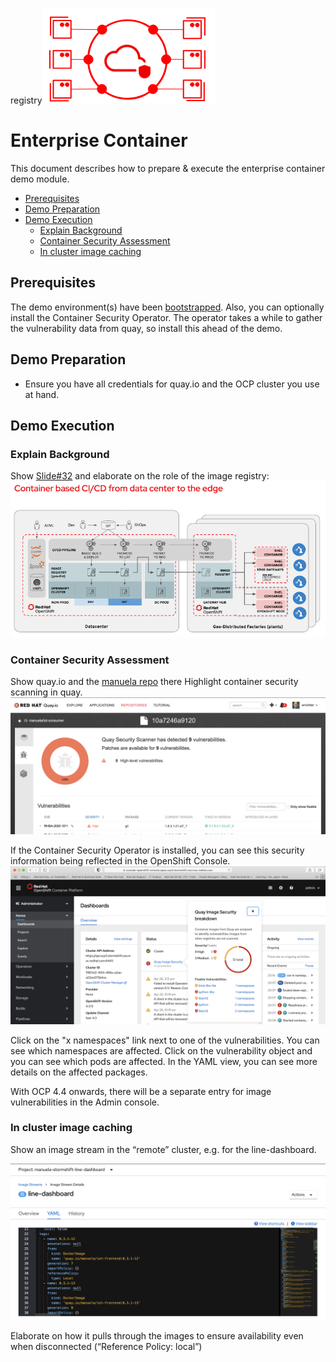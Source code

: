 registry![MANUela Logo](./images/logo.png)

# Enterprise Container  <!-- omit in toc -->
This document describes how to prepare & execute the enterprise container demo module.

- [Prerequisites](#Prerequisites)
- [Demo Preparation](#Demo-Preparation)
- [Demo Execution](#Demo-Execution)
  - [Explain Background](#Explain-Background)
  - [Container Security Assessment](#Container-Security-Assessment)
  - [In cluster image caching](#In-cluster-image-caching)

## Prerequisites

The demo environment(s) have been [bootstrapped](BOOTSTRAP.md). Also, you can optionally install the Container Security Operator. The operator takes a while to gather the vulnerability data from quay, so install this ahead of the demo.

## Demo Preparation
- Ensure you have all credentials for quay.io and the OCP cluster you use at hand.

## Demo Execution

### Explain Background
Show [Slide#32](https://docs.google.com/presentation/d/1XRQ_mn8VBWQkYkouFtYs21gCGLxtWJCPLstybYY8cE4/edit#slide=id.g7dca648235_0_806) and elaborate on the role of the image registry:
![Enterprise Registry](./images/registry_1.png)

### Container Security Assessment
Show quay.io and the [manuela repo](https://quay.io/organization/manuela) there
Highlight container security scanning in quay.
![Quay Image Security Scan](./images/quay-image-security-scan.png)

If the Container Security Operator is installed, you can see this security information being reflected in the OpenShift Console. 
![OpenShift Console Image Security Information](./images/ocp-image-security-operator.png)

Click on the "x namespaces" link next to one of the vulnerabilities. You can see which namespaces are affected. Click on the vulnerability object and you can see which pods are affected. In the YAML view, you can see more details on the affected packages.

With OCP 4.4 onwards, there will be a separate entry for image vulnerabilities in the Admin console.

### In cluster image caching
Show an image stream in the “remote” cluster, e.g. for the line-dashboard.

![OCP ImageStream Reference Policy](./images/ocp-is-reference-policy-local.png)

Elaborate on how it pulls through the images to ensure availability even when disconnected (“Reference Policy: local”)
